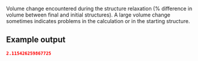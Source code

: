 Volume change encountered during the structure relaxation (% difference in volume between final and initial structures). A large volume change sometimes indicates problems in the calculation or in the starting structure.

## Example output

```json
2.115426259867725
```

